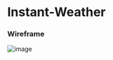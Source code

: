 # Instant-Weather

### Wireframe
![image](https://github.com/user-attachments/assets/59d1d61c-8098-4fac-8b43-c614e690af00)
